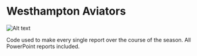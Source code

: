 # Westhampton Aviators
![Alt text](https://upload.wikimedia.org/wikipedia/en/f/f1/Hamptons_Collegiate_Baseball.jpg)



Code used to make every single report over the course of the season.
All PowerPoint reports included. 
